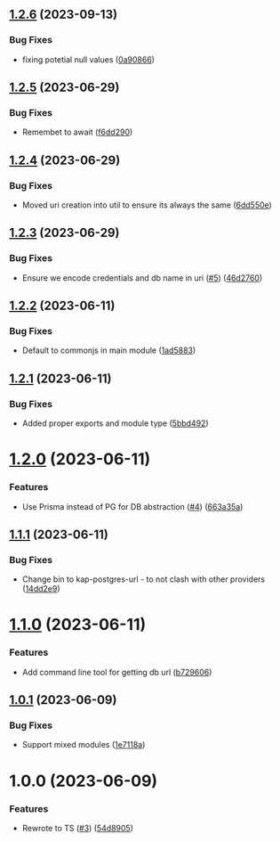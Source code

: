 ## [1.2.6](https://github.com/kapetacom/sdk-nodejs-sqldb-postgresql/compare/v1.2.5...v1.2.6) (2023-09-13)


### Bug Fixes

* fixing potetial null values ([0a90866](https://github.com/kapetacom/sdk-nodejs-sqldb-postgresql/commit/0a90866c02dcd47509c9a506e4667f27d0d9e839))

## [1.2.5](https://github.com/kapetacom/sdk-nodejs-sqldb-postgresql/compare/v1.2.4...v1.2.5) (2023-06-29)


### Bug Fixes

* Remembet to await ([f6dd290](https://github.com/kapetacom/sdk-nodejs-sqldb-postgresql/commit/f6dd2901ce476961e6ae961be5f6ffb304035a32))

## [1.2.4](https://github.com/kapetacom/sdk-nodejs-sqldb-postgresql/compare/v1.2.3...v1.2.4) (2023-06-29)


### Bug Fixes

* Moved uri creation into util to ensure its always the same ([6dd550e](https://github.com/kapetacom/sdk-nodejs-sqldb-postgresql/commit/6dd550e09d3953aff63d142d08d8c3ec25c20a4e))

## [1.2.3](https://github.com/kapetacom/sdk-nodejs-sqldb-postgresql/compare/v1.2.2...v1.2.3) (2023-06-29)


### Bug Fixes

* Ensure we encode credentials and db name in uri ([#5](https://github.com/kapetacom/sdk-nodejs-sqldb-postgresql/issues/5)) ([46d2760](https://github.com/kapetacom/sdk-nodejs-sqldb-postgresql/commit/46d2760d8d2c8ebe435010fe9538046e5e268a9e))

## [1.2.2](https://github.com/kapetacom/sdk-nodejs-sqldb-postgresql/compare/v1.2.1...v1.2.2) (2023-06-11)


### Bug Fixes

* Default to commonjs in main module ([1ad5883](https://github.com/kapetacom/sdk-nodejs-sqldb-postgresql/commit/1ad5883d63cd979d9e27f6b8971ec992d2383933))

## [1.2.1](https://github.com/kapetacom/sdk-nodejs-sqldb-postgresql/compare/v1.2.0...v1.2.1) (2023-06-11)


### Bug Fixes

* Added proper exports and module type ([5bbd492](https://github.com/kapetacom/sdk-nodejs-sqldb-postgresql/commit/5bbd49213f6ffc53aae14e18a4f8b56b322fde94))

# [1.2.0](https://github.com/kapetacom/sdk-nodejs-sqldb-postgresql/compare/v1.1.1...v1.2.0) (2023-06-11)


### Features

* Use Prisma instead of PG for DB abstraction ([#4](https://github.com/kapetacom/sdk-nodejs-sqldb-postgresql/issues/4)) ([663a35a](https://github.com/kapetacom/sdk-nodejs-sqldb-postgresql/commit/663a35affc444fd15d9cd0a71ef1fa012ec5ced7))

## [1.1.1](https://github.com/kapetacom/sdk-nodejs-sqldb-postgresql/compare/v1.1.0...v1.1.1) (2023-06-11)


### Bug Fixes

* Change bin to kap-postgres-url - to not clash with other providers ([14dd2e9](https://github.com/kapetacom/sdk-nodejs-sqldb-postgresql/commit/14dd2e9983af1abd234e068ba71517b2ac62acc1))

# [1.1.0](https://github.com/kapetacom/sdk-nodejs-sqldb-postgresql/compare/v1.0.1...v1.1.0) (2023-06-11)


### Features

* Add command line tool for getting db url ([b729606](https://github.com/kapetacom/sdk-nodejs-sqldb-postgresql/commit/b729606e920c23cb6071860ae4039e8e6a48fe20))

## [1.0.1](https://github.com/kapetacom/sdk-nodejs-sqldb-postgresql/compare/v1.0.0...v1.0.1) (2023-06-09)


### Bug Fixes

* Support mixed modules ([1e7118a](https://github.com/kapetacom/sdk-nodejs-sqldb-postgresql/commit/1e7118aaf4ccea7d16c5eea156dc865f38a512f4))

# 1.0.0 (2023-06-09)


### Features

* Rewrote to TS ([#3](https://github.com/kapetacom/sdk-nodejs-sqldb-postgresql/issues/3)) ([54d8905](https://github.com/kapetacom/sdk-nodejs-sqldb-postgresql/commit/54d890545563427a9377f99c1e5b5e6406e22a1b))
